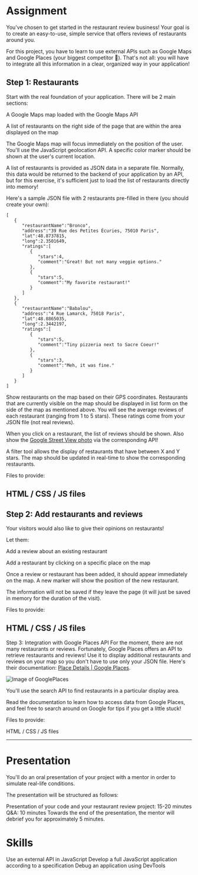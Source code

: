 # Assignment
You've chosen to get started in the restaurant review business! Your goal is to create an easy-to-use, simple service that offers reviews of restaurants around you.

For this project, you have to learn to use external APIs such as Google Maps and Google Places (your biggest competitor 😬). That's not all: you will have to integrate all this information in a clear, organized way in your application!

## Step 1: Restaurants
Start with the real foundation of your application. There will be 2 main sections:

A Google Maps map loaded with the Google Maps API

A list of restaurants on the right side of the page that are within the area displayed on the map

The Google Maps map will focus immediately on the position of the user. You'll use the JavaScript geolocation API. A specific color marker should be shown at the user's current location.

A list of restaurants is provided as JSON data in a separate file. Normally, this data would be returned to the backend of your application by an API, but for this exercise, it's sufficient just to load the list of restaurants directly into memory!

Here's a sample JSON file with 2 restaurants pre-filled in there (you should create your own):
```
[
   {
      "restaurantName":"Bronco",
      "address":"39 Rue des Petites Écuries, 75010 Paris",
      "lat":48.8737815,
      "long":2.3501649,
      "ratings":[
         {
            "stars":4,
            "comment":"Great! But not many veggie options."
         },
         {
            "stars":5,
            "comment":"My favorite restaurant!"
         }
      ]
   },
   {
      "restaurantName":"Babalou",
      "address":"4 Rue Lamarck, 75018 Paris",
      "lat":48.8865035,
      "long":2.3442197,
      "ratings":[
         {
            "stars":5,
            "comment":"Tiny pizzeria next to Sacre Coeur!"
         },
         {
            "stars":3,
            "comment":"Meh, it was fine."
         }
      ]
   }
]
```
Show restaurants on the map based on their GPS coordinates. Restaurants that are currently visible on the map should be displayed in list form on the side of the map as mentioned above. You will see the average reviews of each restaurant (ranging from 1 to 5 stars). These ratings come from your JSON file (not real reviews).

When you click on a restaurant, the list of reviews should be shown. Also show the [Google Street View photo](https://developers.google.com/maps/documentation/streetview/?hl=en) via the corresponding API! 

A filter tool allows the display of restaurants that have between X and Y stars. The map should be updated in real-time to show the corresponding restaurants.

Files to provide:

HTML / CSS / JS files
---
## Step 2: Add restaurants and reviews
Your visitors would also like to give their opinions on restaurants!

Let them:

Add a review about an existing restaurant

Add a restaurant by clicking on a specific place on the map

Once a review or restaurant has been added, it should appear immediately on the map. A new marker will show the position of the new restaurant.

The information will not be saved if they leave the page (it will just be saved in memory for the duration of the visit).

Files to provide:

HTML / CSS / JS files
---
Step 3: Integration with Google Places API
For the moment, there are not many restaurants or reviews. Fortunately, Google Places offers an API to retrieve restaurants and reviews! Use it to display additional restaurants and reviews on your map so you don't have to use only your JSON file. Here's their documentation: [Place Details | Google Places](https://developers.google.com/places/web-service/details).

![Image of GooglePlaces](https://github.com/pagan-bear/resturant_review_website/blob/master/GooglePlaces.png)

You'll use the search API to find restaurants in a particular display area.

Read the documentation to learn how to access data from Google Places, and feel free to search around on Google for tips if you get a little stuck!

Files to provide:

HTML / CSS / JS files

---

# Presentation
You'll do an oral presentation of your project with a mentor in order to simulate real-life conditions. 

The presentation will be structured as follows:  

Presentation of your code and your restaurant review project: 15-20 minutes
Q&A: 10 minutes
Towards the end of the presentation, the mentor will debrief you for approximately 5 minutes.

# Skills
Use an external API in JavaScript
Develop a full JavaScript application according to a specification
Debug an application using DevTools
